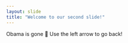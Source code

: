 ```yaml
---
layout: slide
title: "Welcome to our second slide!"
---
```

Obama is gone 🦀
Use the left arrow to go back!

